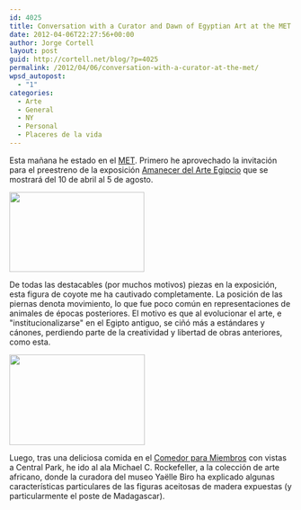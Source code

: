 ```yaml
---
id: 4025
title: Conversation with a Curator and Dawn of Egyptian Art at the MET
date: 2012-04-06T22:27:56+00:00
author: Jorge Cortell
layout: post
guid: http://cortell.net/blog/?p=4025
permalink: /2012/04/06/conversation-with-a-curator-at-the-met/
wpsd_autopost:
  - "1"
categories:
  - Arte
  - General
  - NY
  - Personal
  - Placeres de la vida
---
```

Esta mañana he estado en el <a title="http://www.metmuseum.org/" href="http://www.metmuseum.org/" target="_blank">MET</a>. Primero he aprovechado la invitación para el preestreno de la exposición <a title="http://www.metmuseum.org/exhibitions/listings/2012/dawn-of-egyptian-art" href="http://www.metmuseum.org/exhibitions/listings/2012/dawn-of-egyptian-art" target="_blank">Amanecer del Arte Egipcio</a> que se mostrará del 10 de abril al 5 de agosto.

<img class="aligncenter" title="coyote figure" src="https://farm6.staticflickr.com/5462/7051776151_28b19aa487_m.jpg" alt="" width="240" height="142" />

De todas las destacables (por muchos motivos) piezas en la exposición, esta figura de coyote me ha cautivado completamente. La posición de las piernas denota movimiento, lo que fue poco común en representaciones de animales de épocas posteriores. El motivo es que al evolucionar el arte, e "institucionalizarse" en el Egipto antiguo, se ciñó más a estándares y cánones, perdiendo parte de la creatividad y libertad de obras anteriores, como esta.

<img class="aligncenter" title="Member's Dining Room" src="http://www.metmuseum.org/visit/plan-your-visit/~/media/Images/Visit/Plan%20Your%20Visit/MDR.ashx?mw=241" alt="" width="241" height="161" />

Luego, tras una deliciosa comida en el <a title="http://www.metmuseum.org/visit/plan-your-visit/dining-at-the-museum/members-dining-room" href="http://www.metmuseum.org/visit/plan-your-visit/dining-at-the-museum/members-dining-room" target="_blank">Comedor para Miembros</a> con vistas a Central Park, he ido al ala Michael C. Rockefeller, a la colección de arte africano, donde la curadora del museo Yaëlle Biro ha explicado algunas características particulares de las figuras aceitosas de madera expuestas (y particularmente el poste de Madagascar).